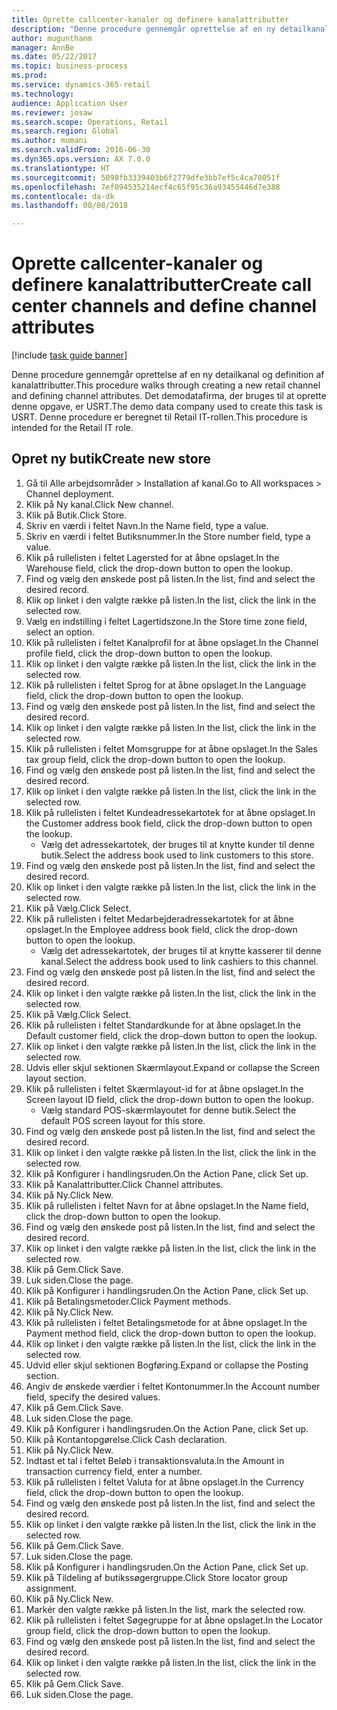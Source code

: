 ```yaml
--- 
title: Oprette callcenter-kanaler og definere kanalattributter
description: "Denne procedure gennemgår oprettelse af en ny detailkanal og definition af kanalattributter."
author: mugunthanm
manager: AnnBe
ms.date: 05/22/2017
ms.topic: business-process
ms.prod: 
ms.service: dynamics-365-retail
ms.technology: 
audience: Application User
ms.reviewer: josaw
ms.search.scope: Operations, Retail
ms.search.region: Global
ms.author: mumani
ms.search.validFrom: 2016-06-30
ms.dyn365.ops.version: AX 7.0.0
ms.translationtype: HT
ms.sourcegitcommit: 5098fb3339403b6f2779dfe3bb7ef5c4ca78051f
ms.openlocfilehash: 7ef094535214ecf4c65f95c36a93455446d7e388
ms.contentlocale: da-dk
ms.lasthandoff: 08/08/2018

---
```

# <a name="create-call-center-channels-and-define-channel-attributes"></a><span data-ttu-id="04d4b-103">Oprette callcenter-kanaler og definere kanalattributter</span><span class="sxs-lookup"><span data-stu-id="04d4b-103">Create call center channels and define channel attributes</span></span>

[!include [task guide banner](../includes/task-guide-banner.md)]

<span data-ttu-id="04d4b-104">Denne procedure gennemgår oprettelse af en ny detailkanal og definition af kanalattributter.</span><span class="sxs-lookup"><span data-stu-id="04d4b-104">This procedure walks through creating a new retail channel and defining channel attributes.</span></span> <span data-ttu-id="04d4b-105">Det demodatafirma, der bruges til at oprette denne opgave, er USRT.</span><span class="sxs-lookup"><span data-stu-id="04d4b-105">The demo data company used to create this task is USRT.</span></span> <span data-ttu-id="04d4b-106">Denne procedure er beregnet til Retail IT-rollen.</span><span class="sxs-lookup"><span data-stu-id="04d4b-106">This procedure is intended for the Retail IT role.</span></span>


## <a name="create-new-store"></a><span data-ttu-id="04d4b-107">Opret ny butik</span><span class="sxs-lookup"><span data-stu-id="04d4b-107">Create new store</span></span>
1. <span data-ttu-id="04d4b-108">Gå til Alle arbejdsområder > Installation af kanal.</span><span class="sxs-lookup"><span data-stu-id="04d4b-108">Go to All workspaces > Channel deployment.</span></span>
2. <span data-ttu-id="04d4b-109">Klik på Ny kanal.</span><span class="sxs-lookup"><span data-stu-id="04d4b-109">Click New channel.</span></span>
3. <span data-ttu-id="04d4b-110">Klik på Butik.</span><span class="sxs-lookup"><span data-stu-id="04d4b-110">Click Store.</span></span>
4. <span data-ttu-id="04d4b-111">Skriv en værdi i feltet Navn.</span><span class="sxs-lookup"><span data-stu-id="04d4b-111">In the Name field, type a value.</span></span>
5. <span data-ttu-id="04d4b-112">Skriv en værdi i feltet Butiksnummer.</span><span class="sxs-lookup"><span data-stu-id="04d4b-112">In the Store number field, type a value.</span></span>
6. <span data-ttu-id="04d4b-113">Klik på rullelisten i feltet Lagersted for at åbne opslaget.</span><span class="sxs-lookup"><span data-stu-id="04d4b-113">In the Warehouse field, click the drop-down button to open the lookup.</span></span>
7. <span data-ttu-id="04d4b-114">Find og vælg den ønskede post på listen.</span><span class="sxs-lookup"><span data-stu-id="04d4b-114">In the list, find and select the desired record.</span></span>
8. <span data-ttu-id="04d4b-115">Klik op linket i den valgte række på listen.</span><span class="sxs-lookup"><span data-stu-id="04d4b-115">In the list, click the link in the selected row.</span></span>
9. <span data-ttu-id="04d4b-116">Vælg en indstilling i feltet Lagertidszone.</span><span class="sxs-lookup"><span data-stu-id="04d4b-116">In the Store time zone field, select an option.</span></span>
10. <span data-ttu-id="04d4b-117">Klik på rullelisten i feltet Kanalprofil for at åbne opslaget.</span><span class="sxs-lookup"><span data-stu-id="04d4b-117">In the Channel profile field, click the drop-down button to open the lookup.</span></span>
11. <span data-ttu-id="04d4b-118">Klik op linket i den valgte række på listen.</span><span class="sxs-lookup"><span data-stu-id="04d4b-118">In the list, click the link in the selected row.</span></span>
12. <span data-ttu-id="04d4b-119">Klik på rullelisten i feltet Sprog for at åbne opslaget.</span><span class="sxs-lookup"><span data-stu-id="04d4b-119">In the Language field, click the drop-down button to open the lookup.</span></span>
13. <span data-ttu-id="04d4b-120">Find og vælg den ønskede post på listen.</span><span class="sxs-lookup"><span data-stu-id="04d4b-120">In the list, find and select the desired record.</span></span>
14. <span data-ttu-id="04d4b-121">Klik op linket i den valgte række på listen.</span><span class="sxs-lookup"><span data-stu-id="04d4b-121">In the list, click the link in the selected row.</span></span>
15. <span data-ttu-id="04d4b-122">Klik på rullelisten i feltet Momsgruppe for at åbne opslaget.</span><span class="sxs-lookup"><span data-stu-id="04d4b-122">In the Sales tax group field, click the drop-down button to open the lookup.</span></span>
16. <span data-ttu-id="04d4b-123">Find og vælg den ønskede post på listen.</span><span class="sxs-lookup"><span data-stu-id="04d4b-123">In the list, find and select the desired record.</span></span>
17. <span data-ttu-id="04d4b-124">Klik op linket i den valgte række på listen.</span><span class="sxs-lookup"><span data-stu-id="04d4b-124">In the list, click the link in the selected row.</span></span>
18. <span data-ttu-id="04d4b-125">Klik på rullelisten i feltet Kundeadressekartotek for at åbne opslaget.</span><span class="sxs-lookup"><span data-stu-id="04d4b-125">In the Customer address book field, click the drop-down button to open the lookup.</span></span>
    * <span data-ttu-id="04d4b-126">Vælg det adressekartotek, der bruges til at knytte kunder til denne butik.</span><span class="sxs-lookup"><span data-stu-id="04d4b-126">Select the address book used to link customers to this store.</span></span>  
19. <span data-ttu-id="04d4b-127">Find og vælg den ønskede post på listen.</span><span class="sxs-lookup"><span data-stu-id="04d4b-127">In the list, find and select the desired record.</span></span>
20. <span data-ttu-id="04d4b-128">Klik op linket i den valgte række på listen.</span><span class="sxs-lookup"><span data-stu-id="04d4b-128">In the list, click the link in the selected row.</span></span>
21. <span data-ttu-id="04d4b-129">Klik på Vælg.</span><span class="sxs-lookup"><span data-stu-id="04d4b-129">Click Select.</span></span>
22. <span data-ttu-id="04d4b-130">Klik på rullelisten i feltet Medarbejderadressekartotek for at åbne opslaget.</span><span class="sxs-lookup"><span data-stu-id="04d4b-130">In the Employee address book field, click the drop-down button to open the lookup.</span></span>
    * <span data-ttu-id="04d4b-131">Vælg det adressekartotek, der bruges til at knytte kasserer til denne kanal.</span><span class="sxs-lookup"><span data-stu-id="04d4b-131">Select the address book used to link cashiers to this channel.</span></span>  
23. <span data-ttu-id="04d4b-132">Find og vælg den ønskede post på listen.</span><span class="sxs-lookup"><span data-stu-id="04d4b-132">In the list, find and select the desired record.</span></span>
24. <span data-ttu-id="04d4b-133">Klik op linket i den valgte række på listen.</span><span class="sxs-lookup"><span data-stu-id="04d4b-133">In the list, click the link in the selected row.</span></span>
25. <span data-ttu-id="04d4b-134">Klik på Vælg.</span><span class="sxs-lookup"><span data-stu-id="04d4b-134">Click Select.</span></span>
26. <span data-ttu-id="04d4b-135">Klik på rullelisten i feltet Standardkunde for at åbne opslaget.</span><span class="sxs-lookup"><span data-stu-id="04d4b-135">In the Default customer field, click the drop-down button to open the lookup.</span></span>
27. <span data-ttu-id="04d4b-136">Klik op linket i den valgte række på listen.</span><span class="sxs-lookup"><span data-stu-id="04d4b-136">In the list, click the link in the selected row.</span></span>
28. <span data-ttu-id="04d4b-137">Udvis eller skjul sektionen Skærmlayout.</span><span class="sxs-lookup"><span data-stu-id="04d4b-137">Expand or collapse the Screen layout section.</span></span>
29. <span data-ttu-id="04d4b-138">Klik på rullelisten i feltet Skærmlayout-id for at åbne opslaget.</span><span class="sxs-lookup"><span data-stu-id="04d4b-138">In the Screen layout ID field, click the drop-down button to open the lookup.</span></span>
    * <span data-ttu-id="04d4b-139">Vælg standard POS-skærmlayoutet for denne butik.</span><span class="sxs-lookup"><span data-stu-id="04d4b-139">Select the default POS screen layout for this store.</span></span>  
30. <span data-ttu-id="04d4b-140">Find og vælg den ønskede post på listen.</span><span class="sxs-lookup"><span data-stu-id="04d4b-140">In the list, find and select the desired record.</span></span>
31. <span data-ttu-id="04d4b-141">Klik op linket i den valgte række på listen.</span><span class="sxs-lookup"><span data-stu-id="04d4b-141">In the list, click the link in the selected row.</span></span>
32. <span data-ttu-id="04d4b-142">Klik på Konfigurer i handlingsruden.</span><span class="sxs-lookup"><span data-stu-id="04d4b-142">On the Action Pane, click Set up.</span></span>
33. <span data-ttu-id="04d4b-143">Klik på Kanalattributter.</span><span class="sxs-lookup"><span data-stu-id="04d4b-143">Click Channel attributes.</span></span>
34. <span data-ttu-id="04d4b-144">Klik på Ny.</span><span class="sxs-lookup"><span data-stu-id="04d4b-144">Click New.</span></span>
35. <span data-ttu-id="04d4b-145">Klik på rullelisten i feltet Navn for at åbne opslaget.</span><span class="sxs-lookup"><span data-stu-id="04d4b-145">In the Name field, click the drop-down button to open the lookup.</span></span>
36. <span data-ttu-id="04d4b-146">Find og vælg den ønskede post på listen.</span><span class="sxs-lookup"><span data-stu-id="04d4b-146">In the list, find and select the desired record.</span></span>
37. <span data-ttu-id="04d4b-147">Klik op linket i den valgte række på listen.</span><span class="sxs-lookup"><span data-stu-id="04d4b-147">In the list, click the link in the selected row.</span></span>
38. <span data-ttu-id="04d4b-148">Klik på Gem.</span><span class="sxs-lookup"><span data-stu-id="04d4b-148">Click Save.</span></span>
39. <span data-ttu-id="04d4b-149">Luk siden.</span><span class="sxs-lookup"><span data-stu-id="04d4b-149">Close the page.</span></span>
40. <span data-ttu-id="04d4b-150">Klik på Konfigurer i handlingsruden.</span><span class="sxs-lookup"><span data-stu-id="04d4b-150">On the Action Pane, click Set up.</span></span>
41. <span data-ttu-id="04d4b-151">Klik på Betalingsmetoder.</span><span class="sxs-lookup"><span data-stu-id="04d4b-151">Click Payment methods.</span></span>
42. <span data-ttu-id="04d4b-152">Klik på Ny.</span><span class="sxs-lookup"><span data-stu-id="04d4b-152">Click New.</span></span>
43. <span data-ttu-id="04d4b-153">Klik på rullelisten i feltet Betalingsmetode for at åbne opslaget.</span><span class="sxs-lookup"><span data-stu-id="04d4b-153">In the Payment method field, click the drop-down button to open the lookup.</span></span>
44. <span data-ttu-id="04d4b-154">Klik op linket i den valgte række på listen.</span><span class="sxs-lookup"><span data-stu-id="04d4b-154">In the list, click the link in the selected row.</span></span>
45. <span data-ttu-id="04d4b-155">Udvid eller skjul sektionen Bogføring.</span><span class="sxs-lookup"><span data-stu-id="04d4b-155">Expand or collapse the Posting section.</span></span>
46. <span data-ttu-id="04d4b-156">Angiv de ønskede værdier i feltet Kontonummer.</span><span class="sxs-lookup"><span data-stu-id="04d4b-156">In the Account number field, specify the desired values.</span></span>
47. <span data-ttu-id="04d4b-157">Klik på Gem.</span><span class="sxs-lookup"><span data-stu-id="04d4b-157">Click Save.</span></span>
48. <span data-ttu-id="04d4b-158">Luk siden.</span><span class="sxs-lookup"><span data-stu-id="04d4b-158">Close the page.</span></span>
49. <span data-ttu-id="04d4b-159">Klik på Konfigurer i handlingsruden.</span><span class="sxs-lookup"><span data-stu-id="04d4b-159">On the Action Pane, click Set up.</span></span>
50. <span data-ttu-id="04d4b-160">Klik på Kontantopgørelse.</span><span class="sxs-lookup"><span data-stu-id="04d4b-160">Click Cash declaration.</span></span>
51. <span data-ttu-id="04d4b-161">Klik på Ny.</span><span class="sxs-lookup"><span data-stu-id="04d4b-161">Click New.</span></span>
52. <span data-ttu-id="04d4b-162">Indtast et tal i feltet Beløb i transaktionsvaluta.</span><span class="sxs-lookup"><span data-stu-id="04d4b-162">In the Amount in transaction currency field, enter a number.</span></span>
53. <span data-ttu-id="04d4b-163">Klik på rullelisten i feltet Valuta for at åbne opslaget.</span><span class="sxs-lookup"><span data-stu-id="04d4b-163">In the Currency field, click the drop-down button to open the lookup.</span></span>
54. <span data-ttu-id="04d4b-164">Find og vælg den ønskede post på listen.</span><span class="sxs-lookup"><span data-stu-id="04d4b-164">In the list, find and select the desired record.</span></span>
55. <span data-ttu-id="04d4b-165">Klik op linket i den valgte række på listen.</span><span class="sxs-lookup"><span data-stu-id="04d4b-165">In the list, click the link in the selected row.</span></span>
56. <span data-ttu-id="04d4b-166">Klik på Gem.</span><span class="sxs-lookup"><span data-stu-id="04d4b-166">Click Save.</span></span>
57. <span data-ttu-id="04d4b-167">Luk siden.</span><span class="sxs-lookup"><span data-stu-id="04d4b-167">Close the page.</span></span>
58. <span data-ttu-id="04d4b-168">Klik på Konfigurer i handlingsruden.</span><span class="sxs-lookup"><span data-stu-id="04d4b-168">On the Action Pane, click Set up.</span></span>
59. <span data-ttu-id="04d4b-169">Klik på Tildeling af butikssøgergruppe.</span><span class="sxs-lookup"><span data-stu-id="04d4b-169">Click Store locator group assignment.</span></span>
60. <span data-ttu-id="04d4b-170">Klik på Ny.</span><span class="sxs-lookup"><span data-stu-id="04d4b-170">Click New.</span></span>
61. <span data-ttu-id="04d4b-171">Markér den valgte række på listen.</span><span class="sxs-lookup"><span data-stu-id="04d4b-171">In the list, mark the selected row.</span></span>
62. <span data-ttu-id="04d4b-172">Klik på rullelisten i feltet Søgegruppe for at åbne opslaget.</span><span class="sxs-lookup"><span data-stu-id="04d4b-172">In the Locator group field, click the drop-down button to open the lookup.</span></span>
63. <span data-ttu-id="04d4b-173">Find og vælg den ønskede post på listen.</span><span class="sxs-lookup"><span data-stu-id="04d4b-173">In the list, find and select the desired record.</span></span>
64. <span data-ttu-id="04d4b-174">Klik op linket i den valgte række på listen.</span><span class="sxs-lookup"><span data-stu-id="04d4b-174">In the list, click the link in the selected row.</span></span>
65. <span data-ttu-id="04d4b-175">Klik på Gem.</span><span class="sxs-lookup"><span data-stu-id="04d4b-175">Click Save.</span></span>
66. <span data-ttu-id="04d4b-176">Luk siden.</span><span class="sxs-lookup"><span data-stu-id="04d4b-176">Close the page.</span></span>


